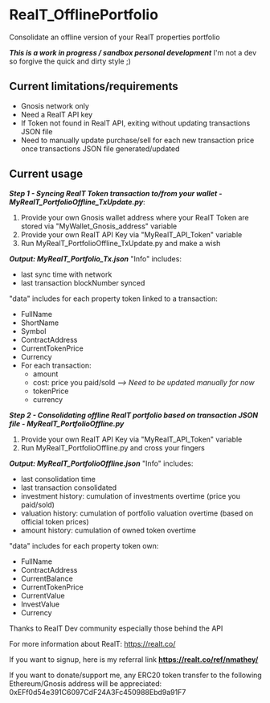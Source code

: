 
# RealT_OfflinePortfolio
Consolidate an offline version of your RealT properties portfolio

***This is a work in progress / sandbox personal development***
I'm not a dev so forgive the quick and dirty style ;)

## **Current limitations/requirements**

 * Gnosis network only
 * Need a RealT API key
 * If Token not found in RealT API, exiting without updating transactions JSON file
 * Need to manually update purchase/sell for each new transaction price once transactions JSON file generated/updated

## **Current usage**

***Step 1 - Syncing RealT Token transaction to/from your wallet - MyRealT_PortfolioOffline_TxUpdate.py***:
 1) Provide your own Gnosis wallet address where your RealT Token are stored  via "MyWallet_Gnosis_address" variable
 2) Provide your own RealT API Key via "MyRealT_API_Token" variable
 3) Run MyRealT_PortfolioOffline_TxUpdate.py and make a wish

***Output: MyRealT_Portfolio_Tx.json***
	 "Info" includes: 
 * last sync time with network
 * last transaction blockNumber synced

"data" includes for each property token linked to a transaction:
 - FullName
 - ShortName
 - Symbol
 - ContractAddress
 - CurrentTokenPrice
 - Currency
 - For each transaction: 
	 - amount
	 - cost: price you paid/sold *--> Need to be updated manually for now*
	 - tokenPrice
	 - currency
 

***Step 2 - Consolidating offline RealT portfolio based on transaction JSON file - MyRealT_PortfolioOffline.py***
1) Provide your own RealT API Key via "MyRealT_API_Token" variable
2) Run MyRealT_PortfolioOffline.py and cross your fingers

***Output: MyRealT_PortfolioOffline.json***
	 "Info" includes: 
 * last consolidation time
 * last transaction consolidated
 * investment history: cumulation of investments overtime (price you paid/sold)
 * valuation history: cumulation of portfolio valuation overtime (based on official token prices)
 * amount history: cumulation of owned token overtime

"data" includes for each property token own:
 - FullName
 - ContractAddress
 - CurrentBalance
 - CurrentTokenPrice
 - CurrentValue
 - InvestValue
 - Currency

Thanks to RealT Dev community especially those behind the API

For more information about RealT: https://realt.co/

If you want to signup, here is my referral link **https://realt.co/ref/nmathey/**

If you want to donate/support me, any ERC20 token transfer to the following Ethereum/Gnosis address will be appreciated: 0xEFf0d54e391C6097CdF24A3Fc450988Ebd9a91F7
